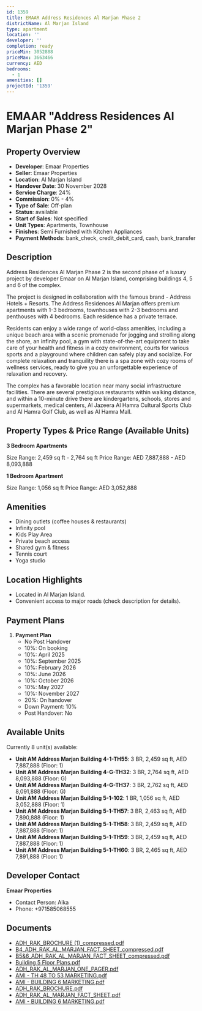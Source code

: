 ```yaml
---
id: 1359
title: EMAAR Address Residences Al Marjan Phase 2
districtName: Al Marjan Island
type: apartment
location: ''
developer: ''
completion: ready
priceMin: 3052888
priceMax: 3663466
currency: AED
bedrooms:
  - 1
amenities: []
projectId: '1359'
---
```


# EMAAR "Address Residences Al Marjan Phase 2"

## Property Overview
- **Developer**: Emaar Properties
- **Seller**: Emaar Properties
- **Location**: Al Marjan Island
- **Handover Date**: 30 November 2028
- **Service Charge**: 24%
- **Commission**: 0% - 4%
- **Type of Sale**: Off-plan
- **Status**: available
- **Start of Sales**: Not specified
- **Unit Types**: Apartments, Townhouse
- **Finishes**: Semi Furnished with Kitchen Appliances
- **Payment Methods**: bank_check, credit_debit_card, cash, bank_transfer

## Description
Address Residences Al Marjan Phase 2 is the second phase of a luxury project by developer Emaar on Al Marjan Island, comprising buildings 4, 5 and 6 of the complex.

The project is designed in collaboration with the famous brand - Address Hotels + Resorts. The Address Residences Al Marjan offers premium apartments with 1-3 bedrooms, townhouses with 2-3 bedrooms and penthouses with 4 bedrooms. Each residence has a private terrace.

Residents can enjoy a wide range of world-class amenities, including a unique beach area with a scenic promenade for jogging and strolling along the shore, an infinity pool, a gym with state-of-the-art equipment to take care of your health and fitness in a cozy environment, courts for various sports and a playground where children can safely play and socialize. For complete relaxation and tranquility there is a spa zone with cozy rooms of wellness services, ready to give you an unforgettable experience of relaxation and recovery.

The complex has a favorable location near many social infrastructure facilities. There are several prestigious restaurants within walking distance, and within a 10-minute drive there are kindergartens, schools, stores and supermarkets, medical centers, Al Jazeera Al Hamra Cultural Sports Club and Al Hamra Golf Club, as well as Al Hamra Mall.

## Property Types & Price Range (Available Units)
**3 Bedroom Apartments**

Size Range: 2,459 sq ft - 2,764 sq ft
Price Range: AED 7,887,888 - AED 8,093,888

**1 Bedroom Apartment**

Size Range: 1,056 sq ft
Price Range: AED 3,052,888

## Amenities
- Dining outlets  (coffee houses & restaurants)
- Infinity pool
- Kids Play Area
- Private beach access
- Shared gym & fitness
- Tennis court
- Yoga studio

## Location Highlights
- Located in Al Marjan Island.
- Convenient access to major roads (check description for details).

## Payment Plans
1. **Payment Plan**
   - No Post Handover
   - 10%: On booking
   - 10%: April 2025
   - 10%: September 2025
   - 10%: February 2026
   - 10%: June 2026
   - 10%: October 2026
   - 10%: May 2027
   - 10%: November 2027
   - 20%: On handover
   - Down Payment: 10%
   - Post Handover: No

## Available Units
Currently 8 unit(s) available:
- **Unit AM Address Marjan Building 4-1-TH55**: 3 BR, 2,459 sq ft, AED 7,887,888 (Floor: 1)
- **Unit AM Address Marjan Building 4-G-TH32**: 3 BR, 2,764 sq ft, AED 8,093,888 (Floor: G)
- **Unit AM Address Marjan Building 4-G-TH37**: 3 BR, 2,762 sq ft, AED 8,091,888 (Floor: G)
- **Unit AM Address Marjan Building 5-1-102**: 1 BR, 1,056 sq ft, AED 3,052,888 (Floor: 1)
- **Unit AM Address Marjan Building 5-1-TH57**: 3 BR, 2,463 sq ft, AED 7,890,888 (Floor: 1)
- **Unit AM Address Marjan Building 5-1-TH58**: 3 BR, 2,459 sq ft, AED 7,887,888 (Floor: 1)
- **Unit AM Address Marjan Building 5-1-TH59**: 3 BR, 2,459 sq ft, AED 7,887,888 (Floor: 1)
- **Unit AM Address Marjan Building 5-1-TH60**: 3 BR, 2,465 sq ft, AED 7,891,888 (Floor: 1)

## Developer Contact
**Emaar Properties**
- Contact Person: Aika
- Phone: +971585068555

## Documents
- [ADH_RAK_BROCHURE (1)_compressed.pdf](https://cdn.geniemap.net/2024/04/26/TfxVI3h6Gvix69QRMENhs6EkTxuosDm3LDEshTU4.pdf)
- [B4_ADH_RAK_AL_MARJAN_FACT_SHEET_compressed.pdf](https://cdn.geniemap.net/2024/04/26/LQrafDSo7duvGeED0I7WRmn0D0TIF1PsH4qZ12GW.pdf)
- [B5&6_ADH_RAK_AL_MARJAN_FACT_SHEET_compressed.pdf](https://cdn.geniemap.net/2024/04/26/ELRGS1VGbexokM63IFPcdocIBy5VtdcxqRCnMbaY.pdf)
- [Building 5 Floor Plans.pdf](https://cdn.geniemap.net/2024/06/16/p6EsRVnGMx4SI7oyZNBBGcG3icp2SA5m171NPIYq.pdf)
- [ADH_RAK_AL_MARJAN_ONE_PAGER.pdf](https://cdn.geniemap.net/2024/11/04/ssUbldLcFy2CgKEWAE8ef3jncSBY3ZfDcK1H1RvX.pdf)
- [AMI - TH 48 TO 53 MARKETING.pdf](https://cdn.geniemap.net/2024/11/04/q7JQZUVjAz9SxIpjQbSYRSHxO2jxFwGCviDhiowU.pdf)
- [AMI - BUILDING 6 MARKETING.pdf](https://cdn.geniemap.net/2024/11/04/PCYfwQpedgO04eqpqfQ27KDk0xU4UODuoDTAS4aN.pdf)
- [ADH_RAK_BROCHURE.pdf](https://cdn.geniemap.net/2024/11/04/j3HCmXzTHoBb8NyFUHSUgZJeJC30ULSDyD3bCakL.pdf)
- [ADH_RAK_AL_MARJAN_FACT_SHEET.pdf](https://cdn.geniemap.net/2024/11/04/pXESduxiCVeEP6SehbDzDwLcKOkzEF9j7SklPlhY.pdf)
- [AMI - BUILDING 6 MARKETING.pdf](https://cdn.geniemap.net/2024/11/04/PCYfwQpedgO04eqpqfQ27KDk0xU4UODuoDTAS4aN.pdf)
